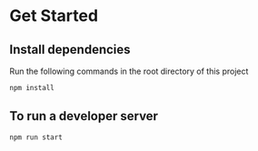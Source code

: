 # Get Started

## Install dependencies
Run the following commands in the root directory of this project
```bash
npm install
```

## To run a developer server
```bash
npm run start
```
